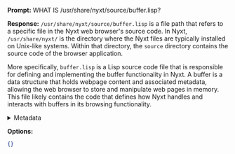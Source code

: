 **Prompt:**
WHAT IS /usr/share/nyxt/source/buffer.lisp?

**Response:**
`/usr/share/nyxt/source/buffer.lisp` is a file path that refers to a specific file in the Nyxt web browser's source code. In Nyxt, `/usr/share/nyxt/` is the directory where the Nyxt files are typically installed on Unix-like systems. Within that directory, the `source` directory contains the source code of the browser application.

More specifically, `buffer.lisp` is a Lisp source code file that is responsible for defining and implementing the buffer functionality in Nyxt. A buffer is a data structure that holds webpage content and associated metadata, allowing the web browser to store and manipulate web pages in memory. This file likely contains the code that defines how Nyxt handles and interacts with buffers in its browsing functionality.

<details><summary>Metadata</summary>

- Duration: 20311 ms
- Datetime: 2023-10-11T08:55:08.975291
- Model: gpt-3.5-turbo-0613

</details>

**Options:**
```json
{}
```

